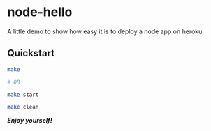 # node-hello

A little demo to show how easy it is to deploy a node app on heroku.

## Quickstart

```bash
make

# OR

make start

make clean

```

***Enjoy yourself!***
